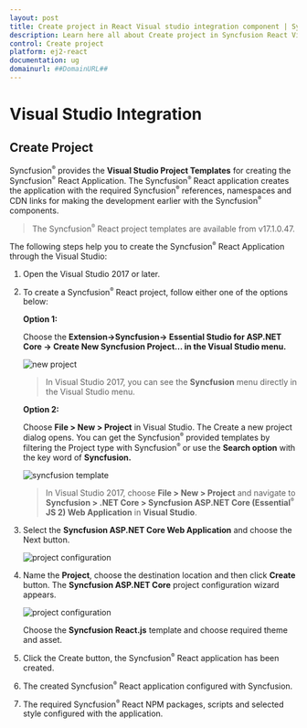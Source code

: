 ```yaml
---
layout: post
title: Create project in React Visual studio integration component | Syncfusion
description: Learn here all about Create project in Syncfusion React Visual studio integration component of Syncfusion Essential JS 2 and more.
control: Create project 
platform: ej2-react
documentation: ug
domainurl: ##DomainURL##
---
```


# Visual Studio Integration

## Create Project

Syncfusion<sup style="font-size:70%">&reg;</sup> provides the **Visual Studio Project Templates** for creating the Syncfusion<sup style="font-size:70%">&reg;</sup> React Application. The Syncfusion<sup style="font-size:70%">&reg;</sup> React application creates the application with the required Syncfusion<sup style="font-size:70%">&reg;</sup> references, namespaces and CDN links for making the development earlier with the Syncfusion<sup style="font-size:70%">&reg;</sup> components.

> The Syncfusion<sup style="font-size:70%">&reg;</sup> React project templates are available from v17.1.0.47.

The following steps help you to create the Syncfusion<sup style="font-size:70%">&reg;</sup> React Application through the Visual Studio:
1. Open the Visual Studio 2017 or later.
2. To create a Syncfusion<sup style="font-size:70%">&reg;</sup> React project, follow either one of the options below:

    **Option 1:**

     Choose the **Extension->Syncfusion-> Essential Studio for ASP.NET Core -> Create New Syncfusion Project… in the Visual Studio menu.**

    ![new project](images/new-project.png)

    > In Visual Studio 2017, you can see the **Syncfusion** menu directly in the Visual Studio menu.

    **Option 2:**

     Choose **File > New > Project** in Visual Studio. The Create a new project dialog opens. You can get the Syncfusion<sup style="font-size:70%">&reg;</sup> provided templates by filtering the Project type with Syncfusion<sup style="font-size:70%">&reg;</sup> or use the **Search option** with the key word of **Syncfusion.**

    ![syncfusion template](images/create-new-project.png)

    > In Visual Studio 2017, choose **File > New > Project** and navigate to **Syncfusion > .NET Core > Syncfusion ASP.NET Core (Essential<sup style="font-size:70%">&reg;</sup> JS 2) Web Application** in **Visual Studio**.

3. Select the **Syncfusion ASP.NET Core Web Application** and choose the Next button.

    ![project configuration](images/syncfusion-template.png)

4. Name the **Project**, choose the destination location and then click **Create** button. The **Syncfusion ASP.NET Core**  project configuration wizard appears.

    ![project configuration](images/react-project-wizard.png)

    Choose the **Syncfusion React.js** template and choose required theme and asset.

5. Click the Create button, the Syncfusion<sup style="font-size:70%">&reg;</sup> React application has been created.

6. The created Syncfusion<sup style="font-size:70%">&reg;</sup> React application configured with Syncfusion.

7. The required Syncfusion<sup style="font-size:70%">&reg;</sup> React NPM packages, scripts and selected style configured with the application.